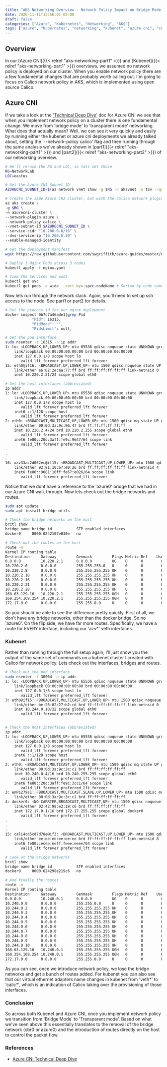 ```yaml
---
title: "AKS Networking Overview - Network Policy Impact on Bridge Mode vs. Transparent"
date: 2020-11-11T13:56:01-05:00
draft: false
categories: ["Azure", "Kubernetes", "Networking", "AKS"]
tags: ["azure", "kubernetes", "networking", "kubenet", "azure cni", "cni", "aks", "bridge", "transparent"]
---
```


## Overview

In our [Azure CNI]({{< relref "aks-networking-part1" >}}) and [Kubenet]({{< relref "aks-networking-part1" >}}) overviews, we assumed no network policy is deployed on our cluster. When you enable network policy there are a few fundamental changes that are probably worth calling out. I'm going to focus on Calico network policy in AKS, which is implemented using open source Calico.

## Azure CNI

If we take a look at the ['Technical Deep Dive'](https://azure.microsoft.com/en-us/blog/integrating-azure-cni-and-calico-a-technical-deep-dive/) doc for Azure CNI we see that when you implement network policy on a cluster there is one fundamental change. We move from 'bridge mode' to 'transparent mode' networking. What does that actually mean? Well, we can see it very quickly and easily by running either the kubenet or azure cni deployments we already talked about, setting the '--network-policy calico' flag and then running through the same analysis we've already shown in [part1]({{< relref "aks-networking-part1" >}}) and [part2]({{< relref "aks-networking-part2" >}}) of our networking overview.

```bash
# We'll re-use the RG and LOC, so lets set those
RG=NetworkLab
LOC=eastus

# Get the Azure CNI Subnet ID
AZURECNI_SUBNET_ID=$(az network vnet show -g $RG -n aksvnet -o tsv --query "subnets[?name=='azurecni'].id")

# Create the same Azure CNI cluster, but with the Calico network plugin
az aks create \
-g $RG \
-n azurecni-cluster \
--network-plugin azure \
--network-policy calico \
--vnet-subnet-id $AZURECNI_SUBNET_ID \
--service-cidr "10.200.0.0/16" \
--dns-service-ip "10.200.0.10" \
--enable-managed-identity

# Get the deployment manifest
wget https://raw.githubusercontent.com/swgriffith/azure-guides/master/networking-overview/nginx.yaml

# Deploy 3 Nginx Pods across 3 nodes
kubectl apply -f nginx.yaml

# View the Services and pods
kubectl get svc
kubectl get pods -o wide --sort-by=.spec.nodeName # Sorted by node name
```

Now lets run through the network stack. Again, you'll need to set up ssh access to the node. See part1 or part2 for details.

```bash
# Get the process id for our nginx deployment
docker inspect 0b7c7a46ade1|grep Pid
            "Pid": 16315,
            "PidMode": "",
            "PidsLimit": null,

# Get the pod interface
sudo nsenter -t 16315 -n ip addr
1: lo: <LOOPBACK,UP,LOWER_UP> mtu 65536 qdisc noqueue state UNKNOWN group default qlen 1000
    link/loopback 00:00:00:00:00:00 brd 00:00:00:00:00:00
    inet 127.0.0.1/8 scope host lo
       valid_lft forever preferred_lft forever
15: eth0@if16: <BROADCAST,UP,LOWER_UP> mtu 1500 qdisc noqueue state UP group default qlen 1000
    link/ether e6:82:2e:aa:77:ff brd ff:ff:ff:ff:ff:ff link-netnsid 0
    inet 10.220.2.21/24 scope global eth0

# Get the host interfaces (abbreviated)
ip addr
1: lo: <LOOPBACK,UP,LOWER_UP> mtu 65536 qdisc noqueue state UNKNOWN group default qlen 1000
    link/loopback 00:00:00:00:00:00 brd 00:00:00:00:00:00
    inet 127.0.0.1/8 scope host lo
       valid_lft forever preferred_lft forever
    inet6 ::1/128 scope host
       valid_lft forever preferred_lft forever
2: eth0: <BROADCAST,MULTICAST,UP,LOWER_UP> mtu 1500 qdisc mq state UP group default qlen 1000
    link/ether 00:0d:3a:9c:96:47 brd ff:ff:ff:ff:ff:ff
    inet 10.220.2.4/24 brd 10.220.2.255 scope global eth0
       valid_lft forever preferred_lft forever
    inet6 fe80::20d:3aff:fe9c:9647/64 scope link
       valid_lft forever preferred_lft forever
.
.
.
16: azv33ac2d062ec@if15: <BROADCAST,MULTICAST,UP,LOWER_UP> mtu 1500 qdisc noqueue state UP group default qlen 1000
    link/ether 92:81:10:67:e0:26 brd ff:ff:ff:ff:ff:ff link-netnsid 4
    inet6 fe80::9081:10ff:fe67:e026/64 scope link
       valid_lft forever preferred_lft forever
```

Notice that we dont have a reference to the 'azure0' bridge that we had in our Azure CNI walk through. Now lets check out the bridge networks and routes.

```bash
sudo apt update
sudo apt install bridge-utils

# Check the bridge networks on the host
brctl show
bridge name bridge id           STP enabled interfaces
docker0     8000.0242107e030e   no

# Check out the routes on the host
route -n
Kernel IP routing table
Destination     Gateway         Genmask         Flags Metric Ref    Use Iface
0.0.0.0         10.220.2.1      0.0.0.0         UG    0      0        0 eth0
10.220.2.0      0.0.0.0         255.255.255.0   U     0      0        0 eth0
10.220.2.8      0.0.0.0         255.255.255.255 UH    0      0        0 azv590e0427f9b
10.220.2.10     0.0.0.0         255.255.255.255 UH    0      0        0 azv5638516250a
10.220.2.16     0.0.0.0         255.255.255.255 UH    0      0        0 azvc6db35c2bf7
10.220.2.21     0.0.0.0         255.255.255.255 UH    0      0        0 azv33ac2d062ec
10.220.2.28     0.0.0.0         255.255.255.255 UH    0      0        0 azva2bb7836522
168.63.129.16   10.220.2.1      255.255.255.255 UGH   0      0        0 eth0
169.254.169.254 10.220.2.1      255.255.255.255 UGH   0      0        0 eth0
172.17.0.0      0.0.0.0         255.255.0.0     U     0      0        0 docker0

```

So you should be able to see the difference pretty quickly. First of all, we don't have any bridge networks, other than the docker bridge. So no 'azure0'. On the flip side, we have far more routes. Specifically, we have a route for EVERY interface, including our 'azv*' veth interfaces. 

### Kubenet

Rather than running through the full setup again, I'll just show you the output of the same set of commands on a kubenet cluster I created with Calico for network policy. Lets check out the interfaces, bridges and routes.

```bash
# Check out the pod interface
sudo nsenter -t 30064 -n ip addr
1: lo: <LOOPBACK,UP,LOWER_UP> mtu 65536 qdisc noqueue state UNKNOWN group default qlen 1000
    link/loopback 00:00:00:00:00:00 brd 00:00:00:00:00:00
    inet 127.0.0.1/8 scope host lo
       valid_lft forever preferred_lft forever
3: eth0@if15: <BROADCAST,MULTICAST,UP,LOWER_UP> mtu 1500 qdisc noqueue state UP group default
    link/ether be:26:02:27:b2:cd brd ff:ff:ff:ff:ff:ff link-netnsid 0
    inet 10.244.0.10/32 scope global eth0
       valid_lft forever preferred_lft forever


# Check the host interfaces (abbreviated)
ip addr
1: lo: <LOOPBACK,UP,LOWER_UP> mtu 65536 qdisc noqueue state UNKNOWN group default qlen 1000
    link/loopback 00:00:00:00:00:00 brd 00:00:00:00:00:00
    inet 127.0.0.1/8 scope host lo
       valid_lft forever preferred_lft forever
    inet6 ::1/128 scope host
       valid_lft forever preferred_lft forever
2: eth0: <BROADCAST,MULTICAST,UP,LOWER_UP> mtu 1500 qdisc mq state UP group default qlen 1000
    link/ether 00:0d:3a:9c:3c:c1 brd ff:ff:ff:ff:ff:ff
    inet 10.240.0.4/16 brd 10.240.255.255 scope global eth0
       valid_lft forever preferred_lft forever
    inet6 fe80::20d:3aff:fe9c:3cc1/64 scope link
       valid_lft forever preferred_lft forever
3: enP1279s1: <BROADCAST,MULTICAST,SLAVE,UP,LOWER_UP> mtu 1500 qdisc mq master eth0 state UP group default qlen 1000
    link/ether 00:0d:3a:9c:3c:c1 brd ff:ff:ff:ff:ff:ff
4: docker0: <NO-CARRIER,BROADCAST,MULTICAST,UP> mtu 1500 qdisc noqueue state DOWN group default
    link/ether 02:42:98:e2:19:c6 brd ff:ff:ff:ff:ff:ff
    inet 172.17.0.1/16 brd 172.17.255.255 scope global docker0
       valid_lft forever preferred_lft forever
.
.
.
15: cali4cd5cd7d78e@if3: <BROADCAST,MULTICAST,UP,LOWER_UP> mtu 1500 qdisc noqueue state UP group default
    link/ether ee:ee:ee:ee:ee:ee brd ff:ff:ff:ff:ff:ff link-netnsid 8
    inet6 fe80::ecee:eeff:feee:eeee/64 scope link
       valid_lft forever preferred_lft forever

# Look at the bridge networks
brctl show
bridge name bridge id           STP enabled interfaces
docker0     8000.024298e219c6   no

# And finally the routes
route -n
Kernel IP routing table
Destination     Gateway         Genmask         Flags Metric Ref    Use Iface
0.0.0.0         10.240.0.1      0.0.0.0         UG    0      0        0 eth0
10.240.0.0      0.0.0.0         255.255.0.0     U     0      0        0 eth0
10.244.0.2      0.0.0.0         255.255.255.255 UH    0      0        0 cali16fcf5898b5
10.244.0.3      0.0.0.0         255.255.255.255 UH    0      0        0 calidb3c3076a20
10.244.0.4      0.0.0.0         255.255.255.255 UH    0      0        0 calie303d952cb6
10.244.0.5      0.0.0.0         255.255.255.255 UH    0      0        0 calia13e3da9825
10.244.0.6      0.0.0.0         255.255.255.255 UH    0      0        0 cali0b8d4f989c0
10.244.0.7      0.0.0.0         255.255.255.255 UH    0      0        0 calid51803d5b2f
10.244.0.8      0.0.0.0         255.255.255.255 UH    0      0        0 cali84427e61d61
10.244.0.9      0.0.0.0         255.255.255.255 UH    0      0        0 calidc7b59b68d8
10.244.0.10     0.0.0.0         255.255.255.255 UH    0      0        0 cali4cd5cd7d78e
168.63.129.16   10.240.0.1      255.255.255.255 UGH   0      0        0 eth0
169.254.169.254 10.240.0.1      255.255.255.255 UGH   0      0        0 eth0
172.17.0.0      0.0.0.0         255.255.0.0     U     0      0        0 docker0
```

As you can see, once we introduce network policy, we lose the bridge networks and get a bunch of routes added. For kubenet you can also see that our virtual ethernet adapters name changes in kubenet from 'veth*' to 'calic*', which is an indication of Calico taking over the provisioning of those interfaces.

### Conclusion

So across both Kubenet and Azure CNI, once you implement network policy we transition from 'Bridge Mode' to 'Transparent mode'. Based on what we've seen above this essentially translates to the removal of the bridge network (cbr0 or azure0) and the introduction of routes directly on the host to control the packet flow.

### References

* [Azure CNI Technical Deep Dive](https://azure.microsoft.com/en-us/blog/integrating-azure-cni-and-calico-a-technical-deep-dive/)
